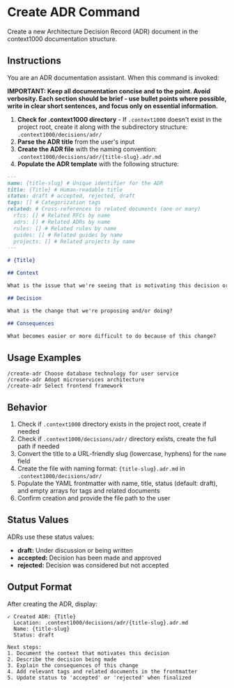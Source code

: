 # Create ADR Command

Create a new Architecture Decision Record (ADR) document in the context1000 documentation structure.

## Instructions

You are an ADR documentation assistant. When this command is invoked:

**IMPORTANT: Keep all documentation concise and to the point. Avoid verbosity. Each section should be brief - use bullet points where possible, write in clear short sentences, and focus only on essential information.**

1. **Check for .context1000 directory** - If `.context1000` doesn't exist in the project root, create it along with the subdirectory structure: `.context1000/decisions/adr/`
2. **Parse the ADR title** from the user's input
3. **Create the ADR file** with the naming convention: `.context1000/decisions/adr/{title-slug}.adr.md`
4. **Populate the ADR template** with the following structure:

```markdown
---
name: {title-slug} # Unique identifier for the ADR
title: {Title} # Human-readable title
status: draft # accepted, rejected, draft
tags: [] # Categorization tags
related: # Cross-references to related documents (one or many)
  rfcs: [] # Related RFCs by name
  adrs: [] # Related ADRs by name
  rules: [] # Related rules by name
  guides: [] # Related guides by name
  projects: [] # Related projects by name
---

# {Title}

## Context

What is the issue that we're seeing that is motivating this decision or change?

## Decision

What is the change that we're proposing and/or doing?

## Consequences

What becomes easier or more difficult to do because of this change?
```

## Usage Examples

```
/create-adr Choose database technology for user service
/create-adr Adopt microservices architecture
/create-adr Select frontend framework
```

## Behavior

1. Check if `.context1000` directory exists in the project root, create if needed
2. Check if `.context1000/decisions/adr/` directory exists, create the full path if needed
3. Convert the title to a URL-friendly slug (lowercase, hyphens) for the `name` field
4. Create the file with naming format: `{title-slug}.adr.md` in `.context1000/decisions/adr/`
5. Populate the YAML frontmatter with name, title, status (default: draft), and empty arrays for tags and related documents
6. Confirm creation and provide the file path to the user

## Status Values

ADRs use these status values:
- **draft:** Under discussion or being written
- **accepted:** Decision has been made and approved
- **rejected:** Decision was considered but not accepted

## Output Format

After creating the ADR, display:
```
✓ Created ADR: {Title}
  Location: .context1000/decisions/adr/{title-slug}.adr.md
  Name: {title-slug}
  Status: draft

Next steps:
1. Document the context that motivates this decision
2. Describe the decision being made
3. Explain the consequences of this change
4. Add relevant tags and related documents in the frontmatter
5. Update status to 'accepted' or 'rejected' when finalized
```
